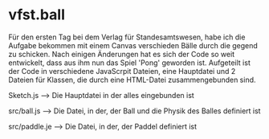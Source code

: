 # vfst.ball
Für den ersten Tag bei dem Verlag für Standesamtswesen, habe ich die Aufgabe bekommen mit einem Canvas verschieden Bälle durch die gegend zu schicken.
Nach einigen Änderungen hat es sich der Code so weit entwickelt, dass aus ihm nun das Spiel 'Pong' geworden ist. 
Aufgeteilt ist der Code in verschiedene JavaScrpit Dateien, eine Hauptdatei und 2 Dateien für Klassen, die durch eine HTML-Datei zusammengebunden sind.

Sketch.js --> Die Hauptdatei in der alles eingebunden ist

src/ball.js --> Die Datei, in der, der Ball und die Physik des Balles definiert ist

src/paddle.je --> Die Datei, in der, der Paddel definiert ist
